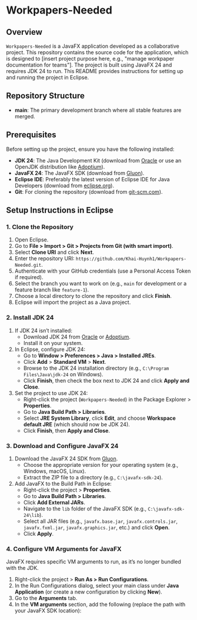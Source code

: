 # Workpapers-Needed

## Overview
`Workpapers-Needed` is a JavaFX application developed as a collaborative project. This repository contains the source code for the application, which is designed to [insert project purpose here, e.g., "manage workpaper documentation for teams"]. The project is built using JavaFX 24 and requires JDK 24 to run. This README provides instructions for setting up and running the project in Eclipse.

## Repository Structure
- **main**: The primary development branch where all stable features are merged.

## Prerequisites
Before setting up the project, ensure you have the following installed:
- **JDK 24**: The Java Development Kit (download from [Oracle](https://www.oracle.com/java/technologies/downloads/) or use an OpenJDK distribution like [Adoptium](https://adoptium.net/)).
- **JavaFX 24**: The JavaFX SDK (download from [Gluon](https://gluonhq.com/products/javafx/)).
- **Eclipse IDE**: Preferably the latest version of Eclipse IDE for Java Developers (download from [eclipse.org](https://www.eclipse.org/downloads/)).
- **Git**: For cloning the repository (download from [git-scm.com](https://git-scm.com/)).

## Setup Instructions in Eclipse

### 1. Clone the Repository
1. Open Eclipse.
2. Go to **File > Import > Git > Projects from Git (with smart import)**.
3. Select **Clone URI** and click **Next**.
4. Enter the repository URI: `https://github.com/Khai-Huynh1/Workpapers-Needed.git`.
5. Authenticate with your GitHub credentials (use a Personal Access Token if required).
6. Select the branch you want to work on (e.g., `main` for development or a feature branch like `feature-1`).
7. Choose a local directory to clone the repository and click **Finish**.
8. Eclipse will import the project as a Java project.

### 2. Install JDK 24
1. If JDK 24 isn’t installed:
   - Download JDK 24 from [Oracle](https://www.oracle.com/java/technologies/downloads/) or [Adoptium](https://adoptium.net/).
   - Install it on your system.
2. In Eclipse, configure JDK 24:
   - Go to **Window > Preferences > Java > Installed JREs**.
   - Click **Add** > **Standard VM** > **Next**.
   - Browse to the JDK 24 installation directory (e.g., `C:\Program Files\Java\jdk-24` on Windows).
   - Click **Finish**, then check the box next to JDK 24 and click **Apply and Close**.
3. Set the project to use JDK 24:
   - Right-click the project (`Workpapers-Needed`) in the Package Explorer > **Properties**.
   - Go to **Java Build Path > Libraries**.
   - Select **JRE System Library**, click **Edit**, and choose **Workspace default JRE** (which should now be JDK 24).
   - Click **Finish**, then **Apply and Close**.

### 3. Download and Configure JavaFX 24
1. Download the JavaFX 24 SDK from [Gluon](https://gluonhq.com/products/javafx/).
   - Choose the appropriate version for your operating system (e.g., Windows, macOS, Linux).
   - Extract the ZIP file to a directory (e.g., `C:\javafx-sdk-24`).
2. Add JavaFX to the Build Path in Eclipse:
   - Right-click the project > **Properties**.
   - Go to **Java Build Path > Libraries**.
   - Click **Add External JARs**.
   - Navigate to the `lib` folder of the JavaFX SDK (e.g., `C:\javafx-sdk-24\lib`).
   - Select all JAR files (e.g., `javafx.base.jar`, `javafx.controls.jar`, `javafx.fxml.jar`, `javafx.graphics.jar`, etc.) and click **Open**.
   - Click **Apply**.

### 4. Configure VM Arguments for JavaFX
JavaFX requires specific VM arguments to run, as it’s no longer bundled with the JDK.
1. Right-click the project > **Run As > Run Configurations**.
2. In the Run Configurations dialog, select your main class under **Java Application** (or create a new configuration by clicking **New**).
3. Go to the **Arguments** tab.
4. In the **VM arguments** section, add the following (replace the path with your JavaFX SDK location):

